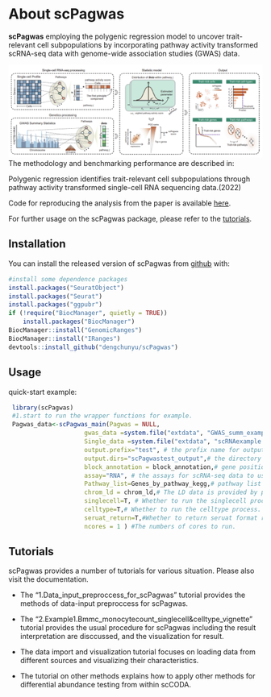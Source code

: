 # About scPagwas

**scPagwas** employing the polygenic regression model to uncover
trait-relevant cell subpopulations by incorporating pathway activity
transformed scRNA-seq data with genome-wide association studies (GWAS)
data.

![Graphical abstract](./docs/reference/figures/Figures_1.jpg) The
methodology and benchmarking performance are described in:

Polygenic regression identifies trait-relevant cell subpopulations
through pathway activity transformed single-cell RNA sequencing
data.(2022)

Code for reproducing the analysis from the paper is available
[here](https://github.com/dengchunyu/scPagwas_reproduce).

For further usage on the scPagwas package, please refer to the
[tutorials](https://dengchunyu.github.io/scPagwas/).

## Installation

You can install the released version of scPagwas from
[github](https://github.com/dengchunyu/scPagwas) with:

``` r
#install some dependence packages
install.packages("SeuratObject")
install.packages("Seurat")
install.packages("ggpubr")
if (!require("BiocManager", quietly = TRUE))
    install.packages("BiocManager")
BiocManager::install("GenomicRanges")
BiocManager::install("IRanges")
devtools::install_github("dengchunyu/scPagwas")
```

## Usage

quick-start example:

``` r
 library(scPagwas)
 #1.start to run the wrapper functions for example.
 Pagwas_data<-scPagwas_main(Pagwas = NULL,
                     gwas_data =system.file("extdata", "GWAS_summ_example.txt", package = "scPagwas"), # The GWAS Summary statistics files 
                     Single_data =system.file("extdata", "scRNAexample.rds", package = "scPagwas"),# scRNA-seq data in seruat format with "RNA" assays and normalized.
                     output.prefix="test", # the prefix name for output files
                     output.dirs="scPagwastest_output",# the directory file's name for output
                     block_annotation = block_annotation,# gene position in chromosome is provided by package.
                     assay="RNA", # the assays for scRNA-seq data to use.
                     Pathway_list=Genes_by_pathway_kegg,# pathway list is provided by package, including gene symbols.
                     chrom_ld = chrom_ld,# The LD data is provided by package.
                     singlecell=T, # Whether to run the singlecell process.
                     celltype=T,# Whether to run the celltype process.
                     seruat_return=T,#Whether to return seruat format result.
                     ncores = 1 ) #The numbers of cores to run.
```

## Tutorials

scPagwas provides a number of tutorials for various situation. Please
also visit the documentation.

-   The “1.Data_input_preproccess_for_scPagwas” tutorial provides the
    methods of data-input preproccess for scPagwas.

-   The “2.Example1.Bmmc_monocytecount_singlecell&celltype_vignette”
    tutorial provides the usual procedure for scPagwas including the
    result interpretation are disccussed, and the visualization for
    result.

-   The data import and visualization tutorial focuses on loading data
    from different sources and visualizing their characteristics.

-   The tutorial on other methods explains how to apply other methods
    for differential abundance testing from within scCODA.
